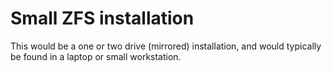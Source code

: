 # Small ZFS installation

This would be a one or two drive (mirrored) installation, and would typically be found in a laptop or small workstation.
